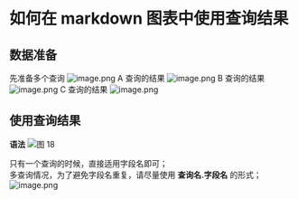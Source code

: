 # 如何在 markdown 图表中使用查询结果
## 数据准备
先准备多个查询
![image.png](https://intranetproxy.alipay.com/skylark/lark/0/2024/png/51156564/1709190618461-34061f47-157f-4729-8d1b-419ca885993b.png#clientId=ub460bc50-d943-4&from=paste&height=448&id=ud52fc0de&originHeight=896&originWidth=4296&originalType=binary&ratio=2&rotation=0&showTitle=false&size=626272&status=done&style=none&taskId=u6d283c92-2e1d-4ecc-b128-44d01e67017&title=&width=2148)
A 查询的结果
![image.png](https://intranetproxy.alipay.com/skylark/lark/0/2024/png/51156564/1709190666263-eed89a07-42a5-4982-b930-97db1a75dbd0.png#clientId=ub460bc50-d943-4&from=paste&height=394&id=u19b2b0d9&originHeight=788&originWidth=4282&originalType=binary&ratio=2&rotation=0&showTitle=false&size=462389&status=done&style=none&taskId=u2a6893b8-84de-43ec-bb54-a8a481eed93&title=&width=2141)
B 查询的结果
![image.png](https://intranetproxy.alipay.com/skylark/lark/0/2024/png/51156564/1709190678469-dbf9358c-da02-4285-967d-e187393704dd.png#clientId=ub460bc50-d943-4&from=paste&height=412&id=u92e9a88f&originHeight=824&originWidth=4312&originalType=binary&ratio=2&rotation=0&showTitle=false&size=490898&status=done&style=none&taskId=u70041904-8fcd-4a31-9253-85bd6f48f72&title=&width=2156)
C 查询的结果
![image.png](https://intranetproxy.alipay.com/skylark/lark/0/2024/png/51156564/1709190693168-6af37079-d70f-4e9e-9da9-c418b79cb7be.png#clientId=ub460bc50-d943-4&from=paste&height=409&id=u0584000a&originHeight=818&originWidth=4306&originalType=binary&ratio=2&rotation=0&showTitle=false&size=488485&status=done&style=none&taskId=ua3c91d33-765d-47e1-8e9b-97e3752871d&title=&width=2153)
## 使用查询结果
**语法**
![图 18](/img/src/visulization/markdownPro/markdownWithQuery/6f87e0a0a652d3f6176f9c46328a9ba960a29bd5fba79eacc7d924271c99fead.png)

只有一个查询的时候，直接适用字段名即可；<br/>
多查询情况，为了避免字段名重复，请尽量使用 **查询名.字段名** 的形式；
![image.png](https://intranetproxy.alipay.com/skylark/lark/0/2024/png/51156564/1709190560482-3a1ac0be-7ac1-4590-9162-a56e63099dc1.png#clientId=ub460bc50-d943-4&from=paste&height=850&id=u53c6ae86&originHeight=1700&originWidth=4298&originalType=binary&ratio=2&rotation=0&showTitle=false&size=1212918&status=done&style=none&taskId=ud43869ae-20d3-4443-b7c6-8f6f315defc&title=&width=2149)
